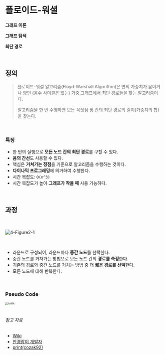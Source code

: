 # 플로이드-워셜

**그래프 이론**

**그래프 탐색**

**최단 경로**

<br>

## 정의

> 플로이드-워셜 알고리즘(Floyd-Warshall Algorithm)은 변의 가중치가 음이거나 양인 (음수 사이클은 없는) 가중 그래프에서 최단 경로들을 찾는 알고리즘이다.
>
> 알고리즘을 한 번 수행하면 모든 꼭짓점 쌍 간의 최단 경로의 길이(가중치의 합)을 찾는다.

<br>

### 특징

- 한 번의 실행으로 **모든 노드 간의 최단 경로**를 구할 수 있다.
- **음의 간선**도 사용할 수 있다.
- 핵심은 **거쳐가는 정점**을 기준으로 알고리즘을 수행하는 것이다.
- **다이나믹 프로그래밍**에 의거하여 수행한다.
- 시간 복잡도: `O(n^3)`
- 시간 복잡도가 높아 **그래프가 작을 때** 사용 가능하다.

<br>

## 과정

<br>

![4-Figure2-1](https://user-images.githubusercontent.com/56579239/193438473-757dbf88-c774-4791-9a8d-ac413bb37d90.png)

<br>

- 라운드로 구성되어, 라운드마다 **중간 노드**를 선택한다.
- 중간 노드를 거쳐가는 방법으로 모든 노드 간의 **경로를 측정**한다.
- 기존의 경로와 중간 노드를 거치는 방법 중 더 **짧은 경로를 선택**한다.
- 모든 노드에 대해 반복한다.

<br>

### Pseudo Code

<img src="https://user-images.githubusercontent.com/56579239/193438474-f60d9cd5-188a-446c-b36c-c17b74480dcf.png" alt="1oHRA" style="zoom:50%;" />

<br>

<br>

<h6>참고 자료</h6>

- [Wiki](https://namu.wiki/w/%ED%94%8C%EB%A1%9C%EC%9D%B4%EB%93%9C-%EC%9B%8C%EC%85%9C%20%EC%95%8C%EA%B3%A0%EB%A6%AC%EC%A6%98)
- [안경잡이 개발자](https://blog.naver.com/ndb796/221234427842)
- [print(cozak92)](https://velog.io/@roo333/Floyd-Warshall-Algorithm)